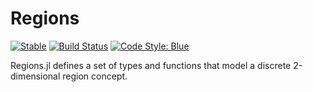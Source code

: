 # Regions

[![Stable](https://img.shields.io/badge/docs-stable-blue.svg)](https://schrpe.github.io/Regions.jl/stable)
[![Build Status](https://github.com/schrpe/Regions.jl/workflows/CI/badge.svg)](https://github.com/schrpe/Regions.jl/actions)
[![Code Style: Blue](https://img.shields.io/badge/code%20style-blue-4495d1.svg)](https://github.com/invenia/BlueStyle)

Regions.jl defines a set of types and functions that model a discrete 2-dimensional region concept.